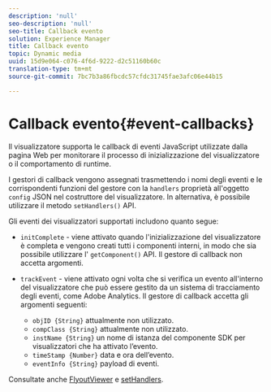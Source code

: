 ```yaml
---
description: 'null'
seo-description: 'null'
seo-title: Callback evento
solution: Experience Manager
title: Callback evento
topic: Dynamic media
uuid: 15d9e064-c076-4f6d-9222-d2c51160b60c
translation-type: tm+mt
source-git-commit: 7bc7b3a86fbcdc57cfdc31745fae3afc06e44b15

---
```



# Callback evento{#event-callbacks}

Il visualizzatore supporta le callback di eventi JavaScript utilizzate dalla pagina Web per monitorare il processo di inizializzazione del visualizzatore o il comportamento di runtime.

I gestori di callback vengono assegnati trasmettendo i nomi degli eventi e le corrispondenti funzioni del gestore con la `handlers` proprietà all&#39;oggetto `config` JSON nel costruttore del visualizzatore. In alternativa, è possibile utilizzare il metodo `setHandlers()` API.

Gli eventi dei visualizzatori supportati includono quanto segue:

* `initComplete` - viene attivato quando l&#39;inizializzazione del visualizzatore è completa e vengono creati tutti i componenti interni, in modo che sia possibile utilizzare l&#39; `getComponent()` API. Il gestore di callback non accetta argomenti.

* `trackEvent` - viene attivato ogni volta che si verifica un evento all&#39;interno del visualizzatore che può essere gestito da un sistema di tracciamento degli eventi, come Adobe Analytics. Il gestore di callback accetta gli argomenti seguenti:

   * `objID {String}` attualmente non utilizzato.
   * `compClass {String}` attualmente non utilizzato.
   * `instName {String}` un nome di istanza del componente SDK per visualizzatori che ha attivato l’evento.
   * `timeStamp {Number}` data e ora dell’evento.
   * `eventInfo {String}` payload di eventi.

Consultate anche [FlyoutViewer](../../c-html5-s7-aem-asset-viewers/c-html5-flyout-viewer-20-about/c-html5-flyout-viewer-20-javascriptapiref/r-html5-flyout-viewer-20-javascriptapiref-.flyoutviewer.md#reference-b99bb25606444f46b27529ff3e960b1e) e [setHandlers](../../c-html5-s7-aem-asset-viewers/c-html5-flyout-viewer-20-about/c-html5-flyout-viewer-20-javascriptapiref/r-html5-flyout-viewer-20-javascriptapiref-sethandlers.md#reference-74e9acb1cd0047d5bd60eea5fa5c8692).
